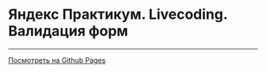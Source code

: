 # Яндекс Практикум. Livecoding. Валидация форм

---

[Посмотреть на Github Pages](https://wain-pc.github.io/praktikum_livecoding_form_validation/)
